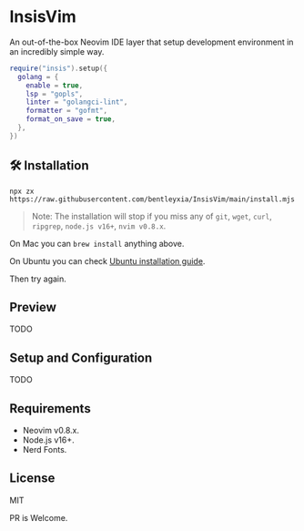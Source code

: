 # InsisVim

An out-of-the-box Neovim IDE layer that setup development environment in an incredibly simple way.

```lua
require("insis").setup({
  golang = {
    enable = true,
    lsp = "gopls",
    linter = "golangci-lint",
    formatter = "gofmt",
    format_on_save = true,
  },
})
```

## 🛠 Installation

`npx zx https://raw.githubusercontent.com/bentleyxia/InsisVim/main/install.mjs`

>Note: The installation will stop if you miss any of `git`, `wget`, `curl`, `ripgrep`, `node.js v16+`, `nvim v0.8.x`.

On Mac you can `brew install` anything above.

On Ubuntu you can check [Ubuntu installation guide](https://github.com/nshen/InsisVim/issues/5).

Then try again.

## Preview

TODO

## Setup and Configuration

TODO

## Requirements

- Neovim v0.8.x.
- Node.js v16+.
- Nerd Fonts.



## License

MIT

PR is Welcome.



